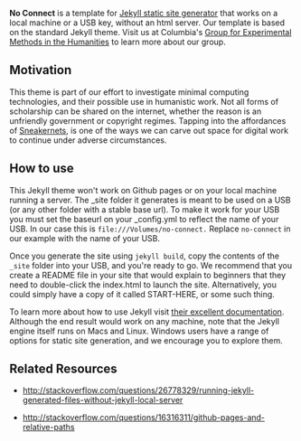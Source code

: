 **No Connect** is a template for [Jekyll static site generator](http://jekyllrb.com/) that works on
a local machine or a USB key, without an html server. Our template is based on the standard Jekyll theme. Visit us at Columbia's [Group for
Experimental Methods in the
Humanities](http://xpmethod.plaintext.in/) to learn more about our group.

## Motivation
This theme is part of our effort to investigate minimal computing technologies, and their possible use in humanistic work. Not all forms of scholarship can be shared on the internet, whether the reason is an unfriendly government or copyright regimes. Tapping into the affordances of [Sneakernets](https://en.wikipedia.org/wiki/Sneakernet), is one of the ways we can carve out space for digital work to continue under adverse circumstances. 

## How to use
This Jekyll theme won't work on Github pages or on your local machine running a server. The _site folder it generates is meant to be used on a USB (or any other folder with a stable base url). To make it work for your USB you must set the baseurl on your _config.yml to reflect the name of your USB. In our case this is `file:///Volumes/no-connect.` Replace `no-connect` in our example with the name of your USB. 

Once you generate the site using `jekyll build`, copy the contents of the `_site` folder into your USB, and you're ready to go. We recommend that you create a README file in your site that would explain to beginners that they need to double-click the index.html to launch the site. Alternatively, you could simply have a copy of it called START-HERE, or some such thing.

To learn more about how to use Jekyll visit [their excellent documentation](http://jekyllrb.com/docs/home/). Although the end result would work on any machine, note that the Jekyll engine itself runs on Macs and Linux. Windows users have a range of options for static site generation, and we encourage you to explore them. 


## Related Resources

- http://stackoverflow.com/questions/26778329/running-jekyll-generated-files-without-jekyll-local-server

- http://stackoverflow.com/questions/16316311/github-pages-and-relative-paths

